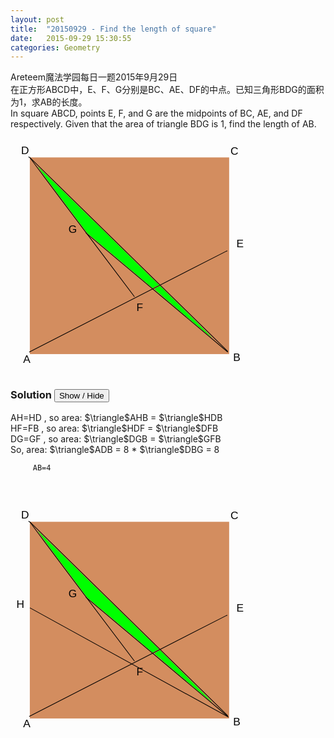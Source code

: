 ```yaml
---
layout: post
title:  "20150929 - Find the length of square"
date:   2015-09-29 15:30:55
categories: Geometry 
---
```

Areteem魔法学园每日一题2015年9月29日<br>
在正方形ABCD中，E、F、G分别是BC、AE、DF的中点。已知三角形BDG的面积为1，求AB的长度。<br>
In square ABCD, points E, F, and G are the midpoints of BC, AE, and DF respectively. Given that the area of triangle BDG is 1, find the length of AB.

<svg
   xmlns:dc="http://purl.org/dc/elements/1.1/"
   xmlns:cc="http://creativecommons.org/ns#"
   xmlns:rdf="http://www.w3.org/1999/02/22-rdf-syntax-ns#"
   xmlns:svg="http://www.w3.org/2000/svg"
   xmlns="http://www.w3.org/2000/svg"
   xmlns:sodipodi="http://sodipodi.sourceforge.net/DTD/sodipodi-0.dtd"
   xmlns:inkscape="http://www.inkscape.org/namespaces/inkscape"
   width="100mm"
   height="100mm"
   viewBox="0 0 354.33071 354.33071"
   id="svg3522"
   version="1.1"
   inkscape:version="0.91 r13725"
   sodipodi:docname="20150929d.svg">
  <defs
     id="defs3524" />
  <sodipodi:namedview
     id="base"
     pagecolor="#ffffff"
     bordercolor="#666666"
     borderopacity="1.0"
     inkscape:pageopacity="0.0"
     inkscape:pageshadow="2"
     inkscape:zoom="1"
     inkscape:cx="-0.71428571"
     inkscape:cy="196.6255"
     inkscape:document-units="px"
     inkscape:current-layer="layer1"
     showgrid="false"
     showborder="true"
     inkscape:window-width="1600"
     inkscape:window-height="823"
     inkscape:window-x="-9"
     inkscape:window-y="-9"
     inkscape:window-maximized="1" />
  <metadata
     id="metadata3527">
    <rdf:RDF>
      <cc:Work
         rdf:about="">
        <dc:format>image/svg+xml</dc:format>
        <dc:type
           rdf:resource="http://purl.org/dc/dcmitype/StillImage" />
        <dc:title></dc:title>
      </cc:Work>
    </rdf:RDF>
  </metadata>
  <g
     inkscape:label="Layer 1"
     inkscape:groupmode="layer"
     id="layer1"
     transform="translate(0,-698.0315)">
    <rect
       style="fill:#d38d5f"
       id="rect3552"
       width="299"
       height="295"
       x="29"
       y="727.36224" />
    <path
       style="fill:none;fill-rule:evenodd;stroke:#000000;stroke-width:1px;stroke-linecap:butt;stroke-linejoin:miter;stroke-opacity:1"
       d="M 326,1018.3622 C 30,728.36222 30,728.36222 30,728.36222 l -3,-2 0,0 0,0"
       id="path3554"
       inkscape:connector-curvature="0" />
    <path
       style="fill:none;fill-rule:evenodd;stroke:#000000;stroke-width:1px;stroke-linecap:butt;stroke-linejoin:miter;stroke-opacity:1"
       d="M 28,1019.3622 C 325,867.36222 325,867.36222 325,867.36222 l -1,1"
       id="path3556"
       inkscape:connector-curvature="0" />
    <path
       style="fill:none;fill-rule:evenodd;stroke:#000000;stroke-width:1px;stroke-linecap:butt;stroke-linejoin:miter;stroke-opacity:1"
       d="m 186,936.36222 c -158,-209 -157,-209 -157,-209"
       id="path3558"
       inkscape:connector-curvature="0" />
    <path
       style="fill:none;fill-rule:evenodd;stroke:#000000;stroke-width:1px;stroke-linecap:butt;stroke-linejoin:miter;stroke-opacity:1"
       d="M 326,1019.3622 C 113,840.36222 113,840.36222 113,840.36222"
       id="path3560"
       inkscape:connector-curvature="0" />
    <path
       style="fill:#00ff00"
       d="M 164.07077,184.06872 114.95583,142.73383 77.747264,93.126353 C 57.282555,65.842246 40.713745,43.343842 40.927685,43.129902 c 0.213941,-0.213941 39.959518,38.341057 88.323505,85.677768 48.36398,47.33672 89.23591,87.33873 90.8265,88.89336 l 2.89198,2.8266 -4.89198,2.43799 -4.89198,2.43799 -49.11494,-41.33489 z"
       id="path3562"
       inkscape:connector-curvature="0"
       transform="translate(0,698.0315)" />
    <path
       style="fill:#00ff00"
       d=""
       id="path3564"
       inkscape:connector-curvature="0"
       transform="translate(0,698.0315)" />
    <path
       style="fill:#00ff00"
       d="m 258.71152,263.69705 c -23.36081,-19.71037 -42.60486,-36.22901 -42.76456,-36.7081 -0.15969,-0.47909 1.65054,-1.81403 4.02274,-2.96653 l 4.31309,-2.09546 39.45146,38.83798 c 21.69831,21.36089 39.00146,38.8225 38.45146,38.80356 -0.55,-0.0189 -20.11338,-16.16109 -43.47419,-35.87145 z"
       id="path3566"
       inkscape:connector-curvature="0"
       transform="translate(0,698.0315)" />
    <text
       xml:space="preserve"
       style="font-style:normal;font-weight:normal;font-size:16.25px;line-height:125%;font-family:sans-serif;letter-spacing:0px;word-spacing:0px;fill:#000000;fill-opacity:1;stroke:none;stroke-width:1px;stroke-linecap:butt;stroke-linejoin:miter;stroke-opacity:1"
       x="16"
       y="722.36224"
       id="text3568"
       sodipodi:linespacing="125%"><tspan
         sodipodi:role="line"
         id="tspan3570"
         x="16"
         y="722.36224">D</tspan></text>
    <text
       xml:space="preserve"
       style="font-style:normal;font-weight:normal;font-size:16.25px;line-height:125%;font-family:sans-serif;letter-spacing:0px;word-spacing:0px;fill:#000000;fill-opacity:1;stroke:none;stroke-width:1px;stroke-linecap:butt;stroke-linejoin:miter;stroke-opacity:1"
       x="328"
       y="716.36224"
       id="text3572"
       sodipodi:linespacing="125%"><tspan
         sodipodi:role="line"
         id="tspan3574"
         x="328"
         y="716.36224" /></text>
    <text
       xml:space="preserve"
       style="font-style:normal;font-weight:normal;font-size:16.25px;line-height:125%;font-family:sans-serif;letter-spacing:0px;word-spacing:0px;fill:#000000;fill-opacity:1;stroke:none;stroke-width:1px;stroke-linecap:butt;stroke-linejoin:miter;stroke-opacity:1"
       x="330"
       y="723.36224"
       id="text3576"
       sodipodi:linespacing="125%"><tspan
         sodipodi:role="line"
         id="tspan3578"
         x="330"
         y="723.36224">C</tspan></text>
    <text
       xml:space="preserve"
       style="font-style:normal;font-weight:normal;font-size:16.25px;line-height:125%;font-family:sans-serif;letter-spacing:0px;word-spacing:0px;fill:#000000;fill-opacity:1;stroke:none;stroke-width:1px;stroke-linecap:butt;stroke-linejoin:miter;stroke-opacity:1"
       x="19"
       y="1035.3622"
       id="text3580"
       sodipodi:linespacing="125%"><tspan
         sodipodi:role="line"
         id="tspan3582"
         x="19"
         y="1035.3622">A</tspan></text>
    <text
       xml:space="preserve"
       style="font-style:normal;font-weight:normal;font-size:16.25px;line-height:125%;font-family:sans-serif;letter-spacing:0px;word-spacing:0px;fill:#000000;fill-opacity:1;stroke:none;stroke-width:1px;stroke-linecap:butt;stroke-linejoin:miter;stroke-opacity:1"
       x="331"
       y="1022.3622"
       id="text3584"
       sodipodi:linespacing="125%"><tspan
         sodipodi:role="line"
         id="tspan3586"
         x="331"
         y="1022.3622" /></text>
    <text
       xml:space="preserve"
       style="font-style:normal;font-weight:normal;font-size:16.25px;line-height:125%;font-family:sans-serif;letter-spacing:0px;word-spacing:0px;fill:#000000;fill-opacity:1;stroke:none;stroke-width:1px;stroke-linecap:butt;stroke-linejoin:miter;stroke-opacity:1"
       x="334"
       y="1032.3622"
       id="text3588"
       sodipodi:linespacing="125%"><tspan
         sodipodi:role="line"
         id="tspan3590"
         x="334"
         y="1032.3622">B</tspan></text>
    <text
       xml:space="preserve"
       style="font-style:normal;font-weight:normal;font-size:16.25px;line-height:125%;font-family:sans-serif;letter-spacing:0px;word-spacing:0px;fill:#000000;fill-opacity:1;stroke:none;stroke-width:1px;stroke-linecap:butt;stroke-linejoin:miter;stroke-opacity:1"
       x="339"
       y="862.36224"
       id="text3592"
       sodipodi:linespacing="125%"><tspan
         sodipodi:role="line"
         id="tspan3594"
         x="339"
         y="862.36224">E</tspan></text>
    <text
       xml:space="preserve"
       style="font-style:normal;font-weight:normal;font-size:16.25px;line-height:125%;font-family:sans-serif;letter-spacing:0px;word-spacing:0px;fill:#000000;fill-opacity:1;stroke:none;stroke-width:1px;stroke-linecap:butt;stroke-linejoin:miter;stroke-opacity:1"
       x="189"
       y="957.36224"
       id="text3596"
       sodipodi:linespacing="125%"><tspan
         sodipodi:role="line"
         id="tspan3598"
         x="189"
         y="957.36224">F</tspan></text>
    <text
       xml:space="preserve"
       style="font-style:normal;font-weight:normal;font-size:16.25px;line-height:125%;font-family:sans-serif;letter-spacing:0px;word-spacing:0px;fill:#000000;fill-opacity:1;stroke:none;stroke-width:1px;stroke-linecap:butt;stroke-linejoin:miter;stroke-opacity:1"
       x="87"
       y="840.36224"
       id="text3600"
       sodipodi:linespacing="125%"><tspan
         sodipodi:role="line"
         id="tspan3602"
         x="87"
         y="840.36224">G</tspan></text>
  </g>
</svg>


### Solution <button>Show / Hide</button>

<solution>
         AH=HD , so area:   $\triangle$AHB = $\triangle$HDB <BR>
         HF=FB , so area:   $\triangle$HDF = $\triangle$DFB <BR>
         DG=GF , so area:   $\triangle$DGB = $\triangle$GFB <BR>
        So, area: $\triangle$ADB = 8 * $\triangle$DBG = 8 <BR>    

         AB=4
<br><br>
<svg
   xmlns:dc="http://purl.org/dc/elements/1.1/"
   xmlns:cc="http://creativecommons.org/ns#"
   xmlns:rdf="http://www.w3.org/1999/02/22-rdf-syntax-ns#"
   xmlns:svg="http://www.w3.org/2000/svg"
   xmlns="http://www.w3.org/2000/svg"
   xmlns:sodipodi="http://sodipodi.sourceforge.net/DTD/sodipodi-0.dtd"
   xmlns:inkscape="http://www.inkscape.org/namespaces/inkscape"
   width="100mm"
   height="100mm"
   viewBox="0 0 354.33071 354.33071"
   id="svg3522"
   version="1.1"
   inkscape:version="0.91 r13725"
   sodipodi:docname="20150929d_s.svg">
  <defs
     id="defs3524" />
  <sodipodi:namedview
     id="base"
     pagecolor="#ffffff"
     bordercolor="#666666"
     borderopacity="1.0"
     inkscape:pageopacity="0.0"
     inkscape:pageshadow="2"
     inkscape:zoom="1"
     inkscape:cx="-88.838583"
     inkscape:cy="196.6255"
     inkscape:document-units="px"
     inkscape:current-layer="layer1"
     showgrid="false"
     showborder="true"
     inkscape:window-width="1600"
     inkscape:window-height="823"
     inkscape:window-x="-9"
     inkscape:window-y="-9"
     inkscape:window-maximized="1" />
  <metadata
     id="metadata3527">
    <rdf:RDF>
      <cc:Work
         rdf:about="">
        <dc:format>image/svg+xml</dc:format>
        <dc:type
           rdf:resource="http://purl.org/dc/dcmitype/StillImage" />
        <dc:title></dc:title>
      </cc:Work>
    </rdf:RDF>
  </metadata>
  <g
     inkscape:label="Layer 1"
     inkscape:groupmode="layer"
     id="layer1"
     transform="translate(0,-698.0315)">
    <rect
       style="fill:#d38d5f"
       id="rect3552"
       width="299"
       height="295"
       x="29"
       y="727.36224" />
    <path
       style="fill:none;fill-rule:evenodd;stroke:#000000;stroke-width:1px;stroke-linecap:butt;stroke-linejoin:miter;stroke-opacity:1"
       d="M 326,1018.3622 C 30,728.36222 30,728.36222 30,728.36222 l -3,-2 0,0 0,0"
       id="path3554"
       inkscape:connector-curvature="0" />
    <path
       style="fill:none;fill-rule:evenodd;stroke:#000000;stroke-width:1px;stroke-linecap:butt;stroke-linejoin:miter;stroke-opacity:1"
       d="M 28,1019.3622 C 325,867.36222 325,867.36222 325,867.36222 l -1,1"
       id="path3556"
       inkscape:connector-curvature="0" />
    <path
       style="fill:none;fill-rule:evenodd;stroke:#000000;stroke-width:1px;stroke-linecap:butt;stroke-linejoin:miter;stroke-opacity:1"
       d="m 186,936.36222 c -158,-209 -157,-209 -157,-209"
       id="path3558"
       inkscape:connector-curvature="0" />
    <path
       style="fill:none;fill-rule:evenodd;stroke:#000000;stroke-width:1px;stroke-linecap:butt;stroke-linejoin:miter;stroke-opacity:1"
       d="M 326,1019.3622 C 113,840.36222 113,840.36222 113,840.36222"
       id="path3560"
       inkscape:connector-curvature="0" />
    <path
       style="fill:#00ff00"
       d="M 164.07077,184.06872 114.95583,142.73383 77.747264,93.126353 C 57.282555,65.842246 40.713745,43.343842 40.927685,43.129902 c 0.213941,-0.213941 39.959518,38.341057 88.323505,85.677768 48.36398,47.33672 89.23591,87.33873 90.8265,88.89336 l 2.89198,2.8266 -4.89198,2.43799 -4.89198,2.43799 -49.11494,-41.33489 z"
       id="path3562"
       inkscape:connector-curvature="0"
       transform="translate(0,698.0315)" />
    <path
       style="fill:#00ff00"
       d=""
       id="path3564"
       inkscape:connector-curvature="0"
       transform="translate(0,698.0315)" />
    <path
       style="fill:#00ff00"
       d="m 258.71152,263.69705 c -23.36081,-19.71037 -42.60486,-36.22901 -42.76456,-36.7081 -0.15969,-0.47909 1.65054,-1.81403 4.02274,-2.96653 l 4.31309,-2.09546 39.45146,38.83798 c 21.69831,21.36089 39.00146,38.8225 38.45146,38.80356 -0.55,-0.0189 -20.11338,-16.16109 -43.47419,-35.87145 z"
       id="path3566"
       inkscape:connector-curvature="0"
       transform="translate(0,698.0315)" />
    <text
       xml:space="preserve"
       style="font-style:normal;font-weight:normal;font-size:16.25px;line-height:125%;font-family:sans-serif;letter-spacing:0px;word-spacing:0px;fill:#000000;fill-opacity:1;stroke:none;stroke-width:1px;stroke-linecap:butt;stroke-linejoin:miter;stroke-opacity:1"
       x="16"
       y="722.36224"
       id="text3568"
       sodipodi:linespacing="125%"><tspan
         sodipodi:role="line"
         id="tspan3570"
         x="16"
         y="722.36224">D</tspan></text>
    <text
       xml:space="preserve"
       style="font-style:normal;font-weight:normal;font-size:16.25px;line-height:125%;font-family:sans-serif;letter-spacing:0px;word-spacing:0px;fill:#000000;fill-opacity:1;stroke:none;stroke-width:1px;stroke-linecap:butt;stroke-linejoin:miter;stroke-opacity:1"
       x="328"
       y="716.36224"
       id="text3572"
       sodipodi:linespacing="125%"><tspan
         sodipodi:role="line"
         id="tspan3574"
         x="328"
         y="716.36224" /></text>
    <text
       xml:space="preserve"
       style="font-style:normal;font-weight:normal;font-size:16.25px;line-height:125%;font-family:sans-serif;letter-spacing:0px;word-spacing:0px;fill:#000000;fill-opacity:1;stroke:none;stroke-width:1px;stroke-linecap:butt;stroke-linejoin:miter;stroke-opacity:1"
       x="330"
       y="723.36224"
       id="text3576"
       sodipodi:linespacing="125%"><tspan
         sodipodi:role="line"
         id="tspan3578"
         x="330"
         y="723.36224">C</tspan></text>
    <text
       xml:space="preserve"
       style="font-style:normal;font-weight:normal;font-size:16.25px;line-height:125%;font-family:sans-serif;letter-spacing:0px;word-spacing:0px;fill:#000000;fill-opacity:1;stroke:none;stroke-width:1px;stroke-linecap:butt;stroke-linejoin:miter;stroke-opacity:1"
       x="19"
       y="1035.3622"
       id="text3580"
       sodipodi:linespacing="125%"><tspan
         sodipodi:role="line"
         id="tspan3582"
         x="19"
         y="1035.3622">A</tspan></text>
    <text
       xml:space="preserve"
       style="font-style:normal;font-weight:normal;font-size:16.25px;line-height:125%;font-family:sans-serif;letter-spacing:0px;word-spacing:0px;fill:#000000;fill-opacity:1;stroke:none;stroke-width:1px;stroke-linecap:butt;stroke-linejoin:miter;stroke-opacity:1"
       x="331"
       y="1022.3622"
       id="text3584"
       sodipodi:linespacing="125%"><tspan
         sodipodi:role="line"
         id="tspan3586"
         x="331"
         y="1022.3622" /></text>
    <text
       xml:space="preserve"
       style="font-style:normal;font-weight:normal;font-size:16.25px;line-height:125%;font-family:sans-serif;letter-spacing:0px;word-spacing:0px;fill:#000000;fill-opacity:1;stroke:none;stroke-width:1px;stroke-linecap:butt;stroke-linejoin:miter;stroke-opacity:1"
       x="334"
       y="1032.3622"
       id="text3588"
       sodipodi:linespacing="125%"><tspan
         sodipodi:role="line"
         id="tspan3590"
         x="334"
         y="1032.3622">B</tspan></text>
    <text
       xml:space="preserve"
       style="font-style:normal;font-weight:normal;font-size:16.25px;line-height:125%;font-family:sans-serif;letter-spacing:0px;word-spacing:0px;fill:#000000;fill-opacity:1;stroke:none;stroke-width:1px;stroke-linecap:butt;stroke-linejoin:miter;stroke-opacity:1"
       x="339"
       y="862.36224"
       id="text3592"
       sodipodi:linespacing="125%"><tspan
         sodipodi:role="line"
         id="tspan3594"
         x="339"
         y="862.36224">E</tspan></text>
    <text
       xml:space="preserve"
       style="font-style:normal;font-weight:normal;font-size:16.25px;line-height:125%;font-family:sans-serif;letter-spacing:0px;word-spacing:0px;fill:#000000;fill-opacity:1;stroke:none;stroke-width:1px;stroke-linecap:butt;stroke-linejoin:miter;stroke-opacity:1"
       x="189"
       y="957.36224"
       id="text3596"
       sodipodi:linespacing="125%"><tspan
         sodipodi:role="line"
         id="tspan3598"
         x="189"
         y="957.36224">F</tspan></text>
    <text
       xml:space="preserve"
       style="font-style:normal;font-weight:normal;font-size:16.25px;line-height:125%;font-family:sans-serif;letter-spacing:0px;word-spacing:0px;fill:#000000;fill-opacity:1;stroke:none;stroke-width:1px;stroke-linecap:butt;stroke-linejoin:miter;stroke-opacity:1"
       x="87"
       y="840.36224"
       id="text3600"
       sodipodi:linespacing="125%"><tspan
         sodipodi:role="line"
         id="tspan3602"
         x="87"
         y="840.36224">G</tspan></text>
    <path
       style="fill:none;fill-rule:evenodd;stroke:#000000;stroke-width:1px;stroke-linecap:butt;stroke-linejoin:miter;stroke-opacity:1"
       d="M 327,1020.3622 C 29,856.36221 29,856.36221 29,856.36221"
       id="path3647"
       inkscape:connector-curvature="0" />
    <text
       xml:space="preserve"
       style="font-style:normal;font-weight:normal;font-size:16.25px;line-height:125%;font-family:sans-serif;letter-spacing:0px;word-spacing:0px;fill:#000000;fill-opacity:1;stroke:none;stroke-width:1px;stroke-linecap:butt;stroke-linejoin:miter;stroke-opacity:1"
       x="9"
       y="856.36218"
       id="text3649"
       sodipodi:linespacing="125%"><tspan
         sodipodi:role="line"
         id="tspan3651"
         x="9"
         y="856.36218">H</tspan></text>
  </g>
</svg>
</solution>
